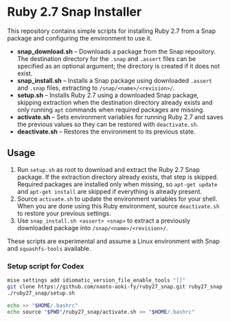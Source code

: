 # Ruby 2.7 Snap Installer

This repository contains simple scripts for installing Ruby 2.7 from a Snap package and configuring the environment to use it.

- **snap_download.sh** – Downloads a package from the Snap repository. The
  destination directory for the `.snap` and `.assert` files can be specified as
  an optional argument; the directory is created if it does not exist.
- **snap_install.sh** – Installs a Snap package using downloaded `.assert` and
  `.snap` files, extracting to `/snap/<name>/<revision>/`.
- **setup.sh** – Installs Ruby 2.7 using a downloaded Snap package,
  skipping extraction when the destination directory already exists and only
  running `apt` commands when required packages are missing.
- **activate.sh** – Sets environment variables for running Ruby 2.7 and saves
  the previous values so they can be restored with `deactivate.sh`.
- **deactivate.sh** – Restores the environment to its previous state.

## Usage

1. Run `setup.sh` as root to download and extract the Ruby 2.7 Snap package. If the
   extraction directory already exists, that step is skipped.
   Required packages are installed only when missing, so `apt-get update` and
   `apt-get install` are skipped if everything is already present.
2. Source `activate.sh` to update the environment variables for your shell.
   When you are done using this Ruby environment, source `deactivate.sh` to
   restore your previous settings.
3. Use `snap_install.sh <assert> <snap>` to extract a previously downloaded
   package into `/snap/<name>/<revision>/`.

These scripts are experimental and assume a Linux environment with Snap and `squashfs-tools` available.

### Setup script for Codex

```bash
mise settings add idiomatic_version_file_enable_tools "[]"
git clone https://github.com/naoto-aoki-fy/ruby27_snap.git ruby27_snap
./ruby27_snap/setup.sh

echo >> "$HOME/.bashrc"
echo source "$PWD"/ruby27_snap/activate.sh >> "$HOME/.bashrc"
```
